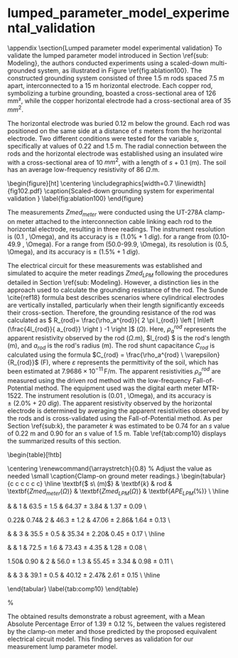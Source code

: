 # lumped_parameter_model_experimental_validation

\appendix
\section{Lumped parameter model experimental validation}
To validate the lumped parameter model introduced in Section \ref{sub: Modeling}, the authors conducted experiments using a scaled-down multi-grounded system, as illustrated in Figure \ref{fig:ablation100}. The constructed grounding system consisted of three 1.5 m rods spaced 7.5 m apart, interconnected to a 15 m horizontal electrode. Each copper rod, symbolizing a turbine grounding, boasted a cross-sectional area of 126 mm², while the copper horizontal electrode had a cross-sectional area of 35 $mm^2$.


The horizontal electrode was buried 0.12 m below the ground. Each rod was positioned on the same side at a distance of $s$ meters from the horizontal electrode. Two different conditions were tested for the variable $s$, specifically at values of 0.22 and 1.5 m. The radial connection between the rods and the horizontal electrode was established using an insulated wire with a cross-sectional area of 10 $mm^2$, with a length of $s$ + 0.1 (m). The soil has an average low-frequency resistivity of 86 $\Omega$.m.

 \begin{figure}[ht]
    \centering
    \includegraphics[width=0.7
    \linewidth]{fig102.pdf}
    \caption{Scaled-down grounding system for experimental validation }
    \label{fig:ablation100}
\end{figure}  


The measurements $Zmed_{meter}$ were conducted using the UT-278A clamp-on meter attached to the interconnection cable linking each rod to the horizontal electrode, resulting in three readings. The instrument resolution is \(0.1 \, \Omega\), and its accuracy is $\pm \ (1.0\% + 1\ dig)$. for a range from \(0.10-49.9 \, \Omega\). For a range from \(50.0-99.9\, \Omega\), its resolution is \(0.5\, \Omega\), and its accuracy is $\pm \ (1.5\% + 1\ dig)$.



The electrical circuit for these measurements was established and simulated to acquire the meter readings $Zmed_{LPM}$ following the procedures detailed in Section \ref{sub: Modeling}. However, a distinction lies in the approach used to calculate the grounding resistance of the rod. The Sunde \cite{ref18} formula best describes scenarios where cylindrical electrodes are vertically installed, particularly when their length significantly exceeds their cross-section. Therefore, the grounding resistance of the rod was calculated as $
R_{rod}= \frac{\rho_a^{rod}}{ 2 \pi l_{rod}} \left [ ln\left (\frac{4l_{rod}}{ a_{rod}} \right ) -1 \right ]$ $(\Omega)$. Here, $\rho_a^{rod}$ represents the apparent resistivity observed by the rod ($\Omega$.m), $l_{rod} $ is the rod's length (m), and $a_{rod}$ is the rod's radius (m). The rod shunt capacitance $C_{rod}$ is calculated using the formula $C_{rod} = \frac{\rho_a^{rod} \ \varepsilon}{R_{rod}}$ (F), where $\varepsilon$ represents the permittivity of the soil, which has been estimated at $7.9686 \times 10^{-11} \, \text{F/m}$. The apparent resistivities $\rho_a^{rod}$ are measured using the driven rod method with the low-frequency Fall-of-Potential method. The equipment used was the digital earth meter MTR-1522. The instrument resolution is \(0.01 \, \Omega\), and its accuracy is $\pm \ (2.0\% + 20 \ dig)$. The apparent resistivity observed by the horizontal electrode is determined by averaging the apparent resistivities observed by the rods and is cross-validated using the Fall-of-Potential method. As per Section \ref{sub:k}, the parameter $k$ was estimated to be 0.74 for an $s$ value of 0.22 m and 0.90 for an $s$ value of 1.5 m. Table \ref{tab:comp10} displays the summarized results of this section.

\begin{table}[!htb]

\centering
\renewcommand{\arraystretch}{0.8} % Adjust the value as needed
\small
\caption{Clamp-on ground meter readings.}
\begin{tabular}{c c c c c c}
\hline
\textbf{$ s\ (m)$} & 
\textbf{$k$} & 
 rod & 
\textbf{$Zmed_{meter} (\Omega)$} & 
\textbf{$Zmed_{LPM} (\Omega)$} & 
\textbf{$APE_{LPM} (\%)$} \\
\hline

 &
  &
1 &
63.5 $\pm$ 1.5 &
64.37 $\pm$ 3.84 &
1.37 $\pm$ 0.09
\\ 

0.22&
0.74&
2 &
46.3 $\pm$ 1.2 &
47.06 $\pm$ 2.86&
1.64 $\pm$ 0.13
\\ 

&
&
3 &
35.5 $\pm$ 0.5 &
35.34 $\pm$ 2.20&
0.45 $\pm$ 0.17
\\ 
\hline

&
&
1 &
72.5 $\pm$ 1.6 &
73.43 $\pm$ 4.35 &
1.28 $\pm$ 0.08
\\ 


1.50&
0.90 &
2 &
56.0 $\pm$ 1.3 &
55.45 $\pm$ 3.34 &
0.98 $\pm$ 0.11
\\ 


&
&
3 &
39.1 $\pm$ 0.5 &
40.12 $\pm$ 2.47&
2.61 $\pm$ 0.15
\\ 
\hline

\end{tabular}
\label{tab:comp10}
\end{table}

%


The obtained results demonstrate a robust agreement, with a Mean Absolute Percentage Error of 1.39 $\pm$ 0.12 \%, between the values registered by the clamp-on meter and those predicted by the proposed equivalent electrical circuit model. This finding serves as validation for our measurement lump parameter model.

